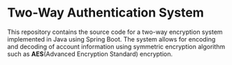 # Two-Way Authentication System
This repository contains the source code for a two-way encryption system implemented in Java using Spring Boot. The system allows for encoding and decoding of account information using symmetric encryption algorithm such as **AES**(Advanced Encryption Standard) encryption.
